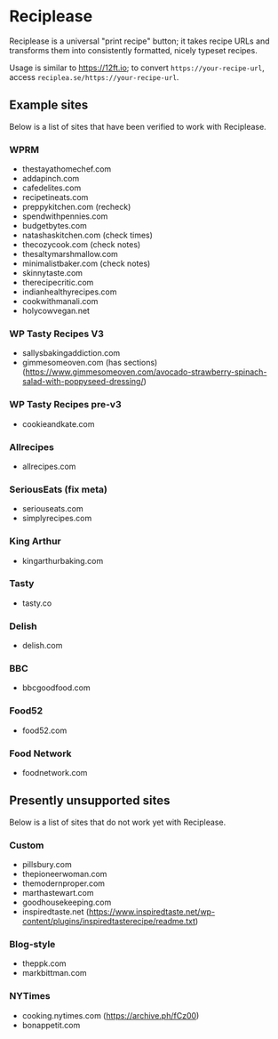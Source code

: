 # Reciplease
Reciplease is a universal "print recipe" button; it takes recipe URLs and
transforms them into consistently formatted, nicely typeset recipes.

Usage is similar to https://12ft.io; to convert `https://your-recipe-url`,
access `reciplea.se/https://your-recipe-url`.


## Example sites
Below is a list of sites that have been verified to work with Reciplease.

### WPRM
- thestayathomechef.com
- addapinch.com
- cafedelites.com
- recipetineats.com
- preppykitchen.com (recheck)
- spendwithpennies.com
- budgetbytes.com
- natashaskitchen.com (check times)
- thecozycook.com (check notes)
- thesaltymarshmallow.com
- minimalistbaker.com (check notes)
- skinnytaste.com
- therecipecritic.com
- indianhealthyrecipes.com
- cookwithmanali.com
- holycowvegan.net

### WP Tasty Recipes V3
- sallysbakingaddiction.com
- gimmesomeoven.com (has sections) (https://www.gimmesomeoven.com/avocado-strawberry-spinach-salad-with-poppyseed-dressing/)

### WP Tasty Recipes pre-v3
- cookieandkate.com

### Allrecipes
- allrecipes.com

### SeriousEats (fix meta)
- seriouseats.com
- simplyrecipes.com

### King Arthur
- kingarthurbaking.com

### Tasty
- tasty.co

### Delish
- delish.com

### BBC
- bbcgoodfood.com

### Food52
- food52.com

### Food Network
- foodnetwork.com

## Presently unsupported sites
Below is a list of sites that do not work yet with Reciplease.

### Custom
- pillsbury.com
- thepioneerwoman.com
- themodernproper.com
- marthastewart.com
- goodhousekeeping.com
- inspiredtaste.net (https://www.inspiredtaste.net/wp-content/plugins/inspiredtasterecipe/readme.txt)

### Blog-style
- theppk.com
- markbittman.com

### NYTimes
- cooking.nytimes.com (https://archive.ph/fCz00)
- bonappetit.com
